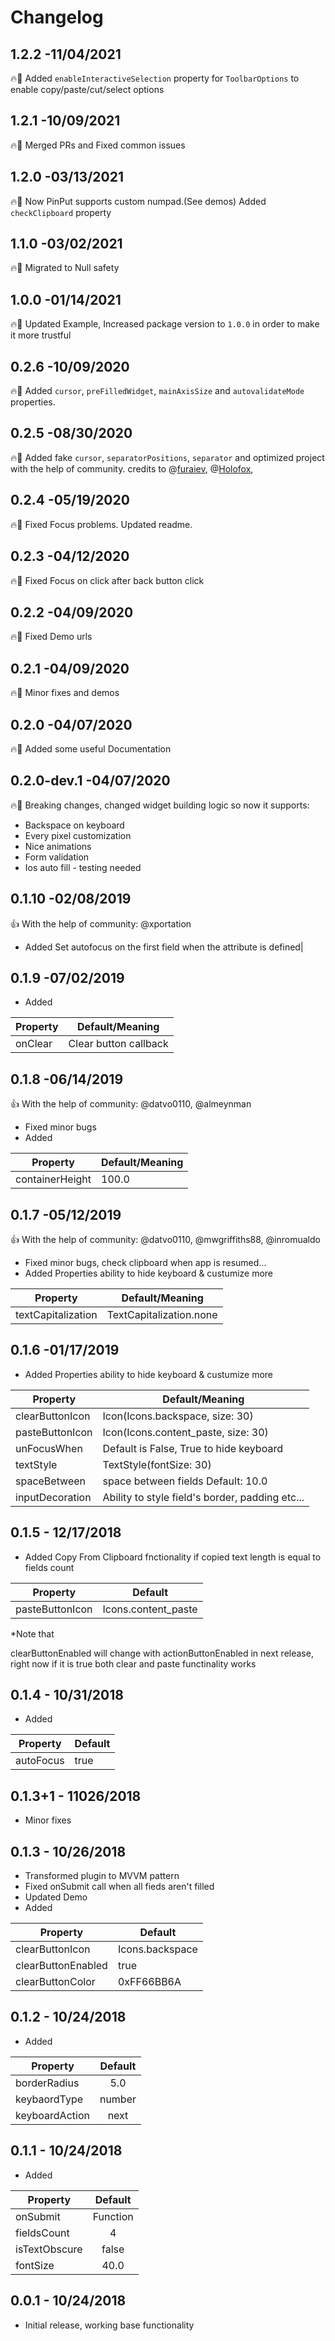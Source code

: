 
# Changelog

## 1.2.2 -11/04/2021
🔥🚀
Added `enableInteractiveSelection` property for `ToolbarOptions` to enable copy/paste/cut/select options

## 1.2.1 -10/09/2021
🔥🚀
Merged PRs and Fixed common issues

## 1.2.0 -03/13/2021
🔥🚀
Now PinPut supports custom numpad.(See demos)
Added `checkClipboard` property


## 1.1.0 -03/02/2021
🔥🚀
Migrated to Null safety

## 1.0.0 -01/14/2021
🔥🚀
Updated Example, Increased package version to `1.0.0` in order to make it more trustful

## 0.2.6 -10/09/2020
🔥🚀
Added `cursor`, `preFilledWidget`, `mainAxisSize` and `autovalidateMode` properties.

## 0.2.5 -08/30/2020
🔥🚀
Added fake `cursor`, `separatorPositions`, `separator` and optimized project with the help of community. credits to @[furaiev](https://github.com/furaiev), @[Holofox](https://github.com/Holofox),

## 0.2.4 -05/19/2020
🔥🚀
Fixed Focus problems.
Updated readme.


## 0.2.3 -04/12/2020
🔥🚀
Fixed Focus on click after back button click


## 0.2.2 -04/09/2020
🔥🚀
Fixed Demo urls


## 0.2.1 -04/09/2020
🔥🚀
Minor fixes and demos


## 0.2.0 -04/07/2020
🔥🚀
Added some useful Documentation


## 0.2.0-dev.1 -04/07/2020
🔥🚀
Breaking changes, changed widget building logic so now it supports:
-    Backspace on keyboard
-    Every pixel customization
-    Nice animations
-    Form validation
-    Ios auto fill - testing needed


## 0.1.10 -02/08/2019
👍 With the help of community: @xportation
* Added Set autofocus on the first field when the attribute is defined|


## 0.1.9 -07/02/2019
* Added

| Property  | Default/Meaning |
| ------------- | ------------- |
| onClear  | Clear button callback |


## 0.1.8 -06/14/2019
👍 With the help of community: @datvo0110, @almeynman
* Fixed minor bugs
* Added

| Property  | Default/Meaning |
| ------------- | ------------- |
| containerHeight  | 100.0 |



## 0.1.7 -05/12/2019
👍 With the help of community: @datvo0110, @mwgriffiths88, @inromualdo
* Fixed minor bugs, check clipboard when app is resumed...
* Added
 Properties ability to hide keyboard & custumize more

| Property  | Default/Meaning |
| ------------- | ------------- |
| textCapitalization  | TextCapitalization.none |



## 0.1.6 -01/17/2019

* Added
 Properties ability to hide keyboard & custumize more

| Property  | Default/Meaning |
| ------------- | ------------- |
| clearButtonIcon  | Icon(Icons.backspace, size: 30) |
| pasteButtonIcon  | Icon(Icons.content_paste, size: 30) |
| unFocusWhen  | Default is False, True to hide keyboard|
| textStyle  | TextStyle(fontSize: 30) |
| spaceBetween | space between fields Default: 10.0|
| inputDecoration  | Ability to style field's border, padding etc... |


## 0.1.5 - 12/17/2018

* Added
 Copy From Clipboard fnctionality if copied text length is equal to fields count

| Property  | Default |
| ------------- | ------------- |
| pasteButtonIcon  | Icons.content_paste |

*Note that

   clearButtonEnabled will change with actionButtonEnabled in next release, right now if it is true both clear and paste functinality works

## 0.1.4 - 10/31/2018

* Added

| Property  | Default |
| ------------- | ------------- |
| autoFocus  | true |

## 0.1.3+1 - 11026/2018

* Minor fixes

## 0.1.3 - 10/26/2018

* Transformed plugin to MVVM pattern
* Fixed onSubmit call when all fieds aren't filled
* Updated Demo
* Added

| Property  | Default |
| ------------- | ------------- |
| clearButtonIcon  | Icons.backspace |
| clearButtonEnabled  | true |
| clearButtonColor  | 0xFF66BB6A |

## 0.1.2 - 10/24/2018

* Added

| Property   | Default |
|------------|:-------:|
| borderRadius  | 5.0 |
| keybaordType  | number |
| keyboardAction  | next |

## 0.1.1 - 10/24/2018

* Added

| Property   | Default |
|------------|:-------:|
| onSubmit  | Function |
| fieldsCount  | 4 |
| isTextObscure  | false |
| fontSize  | 40.0 |

## 0.0.1 - 10/24/2018

* Initial release, working base functionality